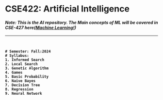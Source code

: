 <b><h1>CSE422: Artificial Intelligence </h1></b>
<i><h4>Note: This is the  AI repository. The Main concepts of ML will be covered in CSE-427 here(<a href="#">Machine Learning!</a>)</h4></i><hr><br>
<b>
```
# Semester: Fall:2024
# Syllabus:
1. Informed Search
2. Local Search
3. Genetic Algorithm
4. Games
5. Basic Probability
6. Naive Bayes
7. Decision Tree
8. Regression
9. Neural Network

```
</b>
